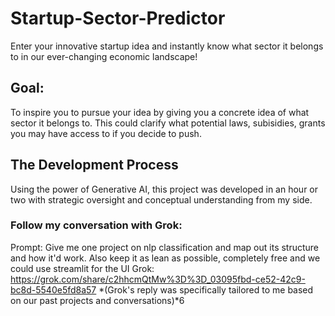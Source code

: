 # Startup-Sector-Predictor
Enter your innovative startup idea and instantly know what sector it belongs to in our ever-changing economic landscape!

## Goal:
To inspire you to pursue your idea by giving you a concrete idea of what sector it belongs to. This could clarify what potential laws, subisidies, grants you may have access to if you decide to push.

## The Development Process
Using the power of Generative AI, this project was developed in an hour or two with strategic oversight and conceptual understanding from my side.

### Follow my conversation with Grok:

Prompt:
Give me one project on nlp classification and map out its structure and how it'd work. Also keep it as lean as possible, completely free and we could use streamlit for the UI
Grok:
https://grok.com/share/c2hhcmQtMw%3D%3D_03095fbd-ce52-42c9-bc8d-5540e5fd8a57
*(Grok's reply was specifically tailored to me based on our past projects and conversations)*6
